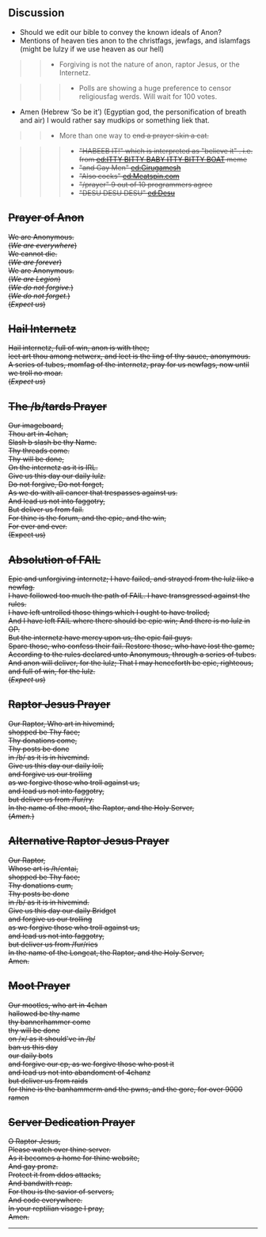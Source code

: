 
## Discussion  ##


* Should we edit our bible to convey the known ideals of Anon?
* Mentions of heaven ties anon to the christfags, jewfags, and islamfags (might be lulzy if we use heaven as our hell)

> > * Forgiving is not the nature of anon, raptor Jesus, or the Internetz.

> > > * Polls are showing a huge preference to censor religiousfag werds. Will wait for 100 votes.

* Amen (Hebrew ‘So be it’) (Egyptian god, the personification of breath and air) I would rather say mudkips or something liek that.

> > * More than one way to <s>end a prayer skin a cat.

> > > * "HABEEB IT!" which is interpreted as "believe it" . i.e. from [ed:ITTY BITTY BABY ITTY BITTY BOAT](/ed:ITTY_BITTY_BABY_ITTY_BITTY_BOAT) meme
> > > * "and Gay Men" [ed:Girugamesh](/ed:Girugamesh)
> > > * "Also cocks" [ed:Meatspin.com](/ed:Meatspin.com)
> > > * "/prayer" 9 out of 10 programmers agree
> > > * "DESU DESU DESU" [ed:Desu](/ed:Desu)

## Prayer of Anon  ##

We are Anonymous.<br>
(_We are everywhere_)<br>
We cannot die.<br>
(_We are forever_)<br>
We are Anonymous.<br>
(_We are Legion_)<br>
(_We do not forgive._)<br>
(_We do not forget._)<br>
(_Expect us_)<br>

## Hail Internetz  ##

Hail internetz, full of win, anon is with thee;<br>
leet art thou among netwerx, and leet is the ling of thy sauce, anonymous.<br>
A series of tubes, momfag of the internetz, pray for us newfags, now until we troll no moar.<br>
(_Expect us_)<br>

## The /b/tards Prayer  ##

Our imageboard,<br>
Thou art in 4chan,<br>
Slash b slash be thy Name.<br>
Thy threads come.<br>
Thy will be done,<br>
On the internetz as it is IRL.<br>
Give us this day our daily lulz.<br>
Do not forgive, Do not forget,<br>
As we do with all cancer that trespasses against us.<br>
And lead us not into faggotry,<br>
But deliver us from fail.<br>
For thine is the forum, and the epic, and the win,<br>
For ever and ever.<br>
(Expect us)<br>

## Absolution of FAIL  ##

Epic and unforgiving internetz; I have failed, and strayed from the lulz like a newfag.<br>
I have followed too much the path of FAIL. I have transgressed against the rules.<br>
I have left untrolled those things which I ought to have trolled;<br>
And I have left FAIL where there should be epic win; And there is no lulz in OP.<br>
But the internetz have mercy upon us, the epic fail guys.<br>
Spare those, who confess their fail. Restore those, who have lost the game;<br>
According to the rules declared unto Anonymous, through a series of tubes.<br>
And anon will deliver, for the lulz; That I may henceforth be epic, righteous, and full of win, for the lulz.<br>
(_Expect us_)<br>

## Raptor Jesus Prayer  ##

Our Raptor,
Who art in hivemind,<br>
shopped be Thy face;<br>
Thy donations come,<br>
Thy posts be done<br>
in /b/ as it is in hivemind.<br>
Give us this day our daily loli;<br>
and forgive us our trolling<br>
as we forgive those who troll against us,<br>
and lead us not into faggotry,<br>
but deliver us from /fur/ry.<br>
In the name of the moot, the Raptor, and the Holy Server,<br>
(_Amen._)<br>

## Alternative Raptor Jesus Prayer  ##

Our Raptor,<br>
Whose art is /h/entai,<br>
shopped be Thy face;<br>
Thy donations cum,<br>
Thy posts be done<br>
in /b/ as it is in hivemind.<br>
Give us this day our daily Bridget<br>
and forgive us our trolling<br>
as we forgive those who troll against us,<br>
and lead us not into faggotry,<br>
but deliver us from /fur/ries<br>
In the name of the Longcat, the Raptor, and the Holy Server,<br>
Amen.<br>

## Moot Prayer  ##

Our mootles, who art in 4chan<br>
hallowed be thy name<br>
thy bannerhammer come<br>
thy will be done<br>
on /x/ as it should've in /b/<br>
ban us this day<br>
our daily bots<br>
and forgive our cp, as we forgive those who post it<br>
and lead us not into abandoment of 4chanz<br>
but deliver us from raids<br>
for thine is the banhammerm and the pwns, and the gore, for over 9000<br>
ramen<br>

## Server Dedication Prayer  ##

O Raptor Jesus,<br>
Please watch over thine server.<br>
As it becomes a home for thine website,<br>
And gay pronz.<br>
Protect it from ddos attacks,<br>
And bandwith reap.<br>
For thou is the savior of servers,<br>
And code everywhere.<br>
In your reptilian visage I pray,<br>
Amen.<br>

---

